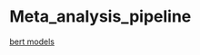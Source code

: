 # Meta_analysis_pipeline

<a href ="https://drive.google.com/drive/folders/1tcs076r-kXtaL5DvVOgPk-JBrpgAY5yF?usp=sharing"> bert models</a>
